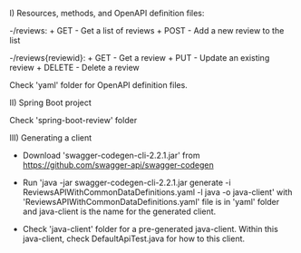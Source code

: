 I) Resources, methods, and OpenAPI definition files:

-/reviews:
	+ GET - Get a list of reviews
	+ POST - Add a new review to the list
	
-/reviews{reviewid}:
	+ GET - Get a review
	+ PUT - Update an existing review
	+ DELETE - Delete a review
  
 Check 'yaml' folder for OpenAPI definition files.
  
II) Spring Boot project

Check 'spring-boot-review' folder

III) Generating a client

- Download 'swagger-codegen-cli-2.2.1.jar' from https://github.com/swagger-api/swagger-codegen
- Run 'java -jar swagger-codegen-cli-2.2.1.jar generate -i ReviewsAPIWithCommonDataDefinitions.yaml -l java -o java-client'
with 'ReviewsAPIWithCommonDataDefinitions.yaml' file is in 'yaml' folder and java-client is the name for the generated client.

- Check 'java-client' folder for a pre-generated java-client. Within this java-client, check DefaultApiTest.java for how to this client.
